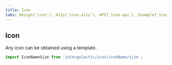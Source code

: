 ```yaml
---
title: Icon
tabs: Design('icon'), A11y('icon-a11y'), API('icon-api'), Example('icon-code'), Changelog('icon-changelog')
---
```


## Icon

Any icon can be obtained using a template.

```js
import IconNameSize from 'intergalactic/icon/iconName/size';
```

<TypesView type="IconProps" :types={...types} />

<script setup>import { data as types } from '@types.data.ts'; </script>
